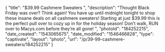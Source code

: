 {
    "title": "$39.99 Cashmere Sweaters ",
    "description": "Thought Black Friday was over? Think again! You have up until midnight tonight to shop these insane deals on all cashmere sweaters! Starting at just $39.99 this is the perfect pull over to cozy up in for the holiday season! Don’t walk, RUN over to Macys.com before they’re all gone! ",
    "photoId": "184252215",
    "date_created": "1543065675",
    "date_modified": "1546466828",
    "type": "captivate",
    "layout": "photo",
    "url": "\/p\/39-99-cashmere-sweaters\/184252215"
}